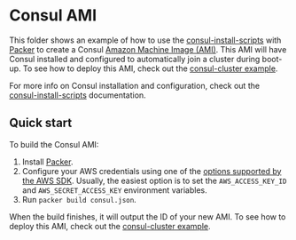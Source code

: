 # Consul AMI

This folder shows an example of how to use the [consul-install-scripts](/modules/consul-install-scripts) with 
[Packer](https://www.packer.io/) to create a Consul [Amazon Machine Image 
(AMI)](http://docs.aws.amazon.com/AWSEC2/latest/UserGuide/AMIs.html). This AMI will have Consul installed and 
configured to automatically join a cluster during boot-up. To see how to deploy this AMI, check out the 
[consul-cluster example](/examples/consul-cluster). 

For more info on Consul installation and configuration, check out the 
[consul-install-scripts](/modules/consul-install-scripts) documentation.

## Quick start

To build the Consul AMI:

1. Install [Packer](https://www.packer.io/).
1. Configure your AWS credentials using one of the [options supported by the AWS 
   SDK](http://docs.aws.amazon.com/sdk-for-java/v1/developer-guide/credentials.html). Usually, the easiest option is to
   set the `AWS_ACCESS_KEY_ID` and `AWS_SECRET_ACCESS_KEY` environment variables.
1. Run `packer build consul.json`.

When the build finishes, it will output the ID of your new AMI. To see how to deploy this AMI, check out the 
[consul-cluster example](/examples/consul-cluster).